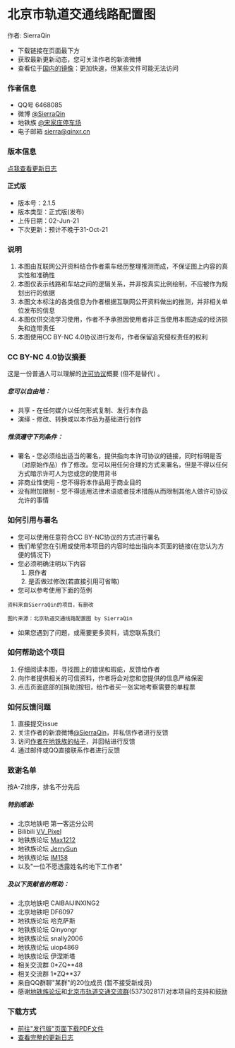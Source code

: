 # 北京市轨道交通线路配置图
作者: SierraQin
- 下载链接在页面最下方
- 获取最新更新动态，您可关注作者的新浪微博
- 查看位于[国内的镜像](https://gitee.com/SierraQin/metro)：更加快速，但某些文件可能无法访问

### 作者信息
- QQ号 6468085
- 微博 [@SierraQin](http://weibo.com/u/5705742986)
- 地铁族 [@宋家庄停车场](http://www.ditiezu.com/space-uid-535347.html)
- 电子邮箱 sierra@qinxr.cn

### 版本信息
[点我查看更新日志](https://github.com/SierraQin/metro/blob/master/changeLog.md)

#### 正式版
- 版本号：2.1.5
- 版本类型：正式版(发布)
- 上传日期：02-Jun-21
- 下次更新：预计不晚于31-Oct-21

### 说明
1. 本图由互联网公开资料结合作者乘车经历整理推测而成，不保证图上内容的真实性和准确性
2. 本图仅表示线路和车站之间的逻辑关系，并非按真实比例绘制，不应被作为规划出行的依据
3. 本图文本标注的各类信息为作者根据互联网公开资料做出的推测，并非相关单位发布的信息
4. 本图仅供交流学习使用，作者不予承担因使用者非正当使用本图造成的经济损失和连带责任
5. 本图使用CC BY-NC 4.0协议进行发布，作者保留追究侵权责任的权利

### CC BY-NC 4.0协议摘要
这是一份普通人可以理解的[许可协议](https://creativecommons.org/licenses/by-nc/4.0/deed.zh)概要 (但不是替代) 。
##### 您可以自由地：
- 共享 - 在任何媒介以任何形式复制、发行本作品
- 演绎 - 修改、转换或以本作品为基础进行创作
##### 惟须遵守下列条件：
- 署名 - 您必须给出适当的署名，提供指向本许可协议的链接，同时标明是否（对原始作品）作了修改。您可以用任何合理的方式来署名，但是不得以任何方式暗示许可人为您或您的使用背书
- 非商业性使用 - 您不得将本作品用于商业目的
- 没有附加限制 - 您不得适用法律术语或者技术措施从而限制其他人做许可协议允许的事情

### 如何引用与署名
- 您可以使用任意符合CC BY-NC协议的方式进行署名
- 我们希望您在引用或使用本项目的内容时给出指向本页面的链接(在您认为方便的情况下)
- 您必须明确注明以下内容
  1. 原作者
  2. 是否做过修改(若直接引用可省略)
- 您可以参考使用下面的范例
```
资料来自SierraQin的项目，有删改
```
```
图片来源：北京轨道交通线路配置图 by SierraQin
```
- 如果您遇到了问题，或需要更多资料，请您联系我们


### 如何帮助这个项目
1. 仔细阅读本图，寻找图上的错误和瑕疵，反馈给作者
2. 向作者提供相关的可信资料，作者将会对您和您提供的信息严格保密
3. 点击页面底部的[捐助]按钮，给作者买一张实地考察需要的单程票

### 如何反馈问题
1.  直接提交issue
2. 关注作者的新浪微博[@SierraQin](http://weibo.com/u/5705742986)，并私信作者进行反馈
3. 访问[作者在地铁族的帖子](http://www.ditiezu.com/thread-584597-1-1.html)，并回帖进行反馈
4. 通过邮件或QQ直接联系作者进行反馈

### 致谢名单
按A-Z排序，排名不分先后
##### 特别感谢:
- 北京地铁吧 第一客运分公司
- Bilibili [VV_Pixel](https://space.bilibili.com/97038991/#/)
- 地铁族论坛 [Max1212](http://www.ditiezu.com/space-uid-499794.html)
- 地铁族论坛 [JerrySun](http://www.ditiezu.com/space-uid-473205.html)
- 地铁族论坛 [IM158](http://www.ditiezu.com/space-uid-589997.html)
- 以及"一位不愿透露姓名的地下工作者"
##### 及以下贡献者的帮助：
- 北京地铁吧 CAIBAIJINXING2
- 北京地铁吧 DF6097
- 地铁族论坛 哈克萨斯
- 地铁族论坛 Qinyongr
- 地铁族论坛 snally2006
- 地铁族论坛 uiop4869
- 地铁族论坛 伊涅斯塔
- 相关交流群 0*ZQ**48
- 相关交流群 1*ZQ**37
- 来自QQ群聊"某群"的20位成员 (暂不接受新成员)
- 感谢[地铁族论坛](http://www.ditiezu.com)和[北京市轨道交通交流群](http://jq.qq.com/?_wv=1027&k=5GpzFjx)(537302817)对本项目的支持和鼓励

### 下载方式
- [前往"发行版"页面下载PDF文件](https://github.com/SierraQin/metro/releases)
- [查看完整的更新日志](https://github.com/SierraQin/metro/blob/master/changeLog.md)